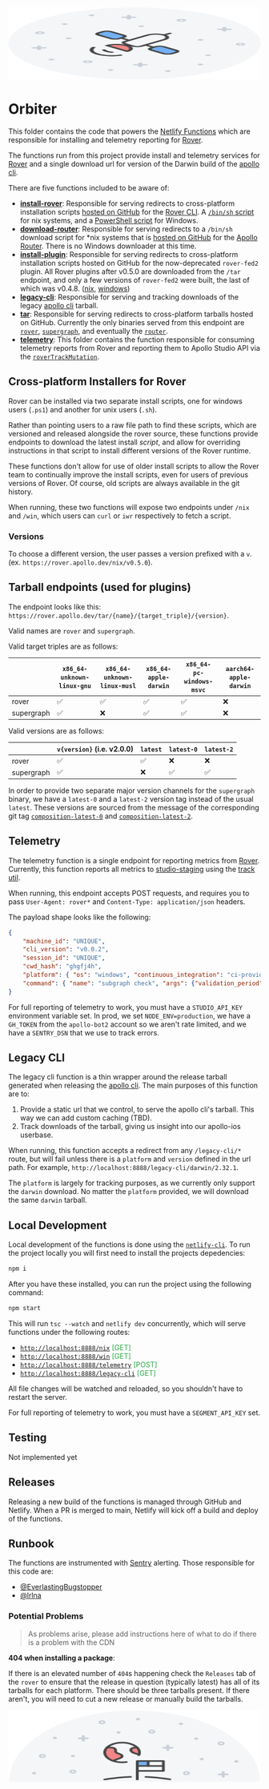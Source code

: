<img src="https://raw.githubusercontent.com/apollographql/space-kit/main/src/illustrations/svgs/satellite2.svg" width="100%" height="144">

# Orbiter

This folder contains the code that powers the [Netlify Functions](https://www.google.com/url?sa=t&rct=j&q=&esrc=s&source=web&cd=&cad=rja&uact=8&ved=2ahUKEwjRmPfBh5rvAhUxxVkKHaeNBlYQFjAAegQIERAD&url=https%3A%2F%2Fwww.netlify.com%2Fproducts%2Ffunctions%2F&usg=AOvVaw0WgqqN2xZx2ARRVLWP61oD) which are responsible for installing and telemetry reporting for [Rover](https://github.com/apollographql/rover).

The functions run from this project provide install and telemetry services for [Rover](https://github.com/apollographql/rover) and a single download url for version of the Darwin build of the [apollo cli](https://github.com/apollographql/apollo-tooling).

There are five functions included to be aware of:

* __[install-rover](./src/functions/install-rover)__: Responsible for serving redirects to cross-platform installation scripts [hosted on GitHub](https://github.com/apollographql/rover/tree/main/installers/binstall/scripts) for the [Rover CLI](https://github.com/apollographql/rover). A [`/bin/sh` script](https://github.com/apollographql/rover/blob/main/installers/binstall/scripts/nix/install.sh) for nix systems, and a [PowerShell script](https://github.com/apollographql/rover/blob/main/installers/binstall/scripts/windows/install.ps1) for Windows.
* __[download-router](./src/functions/download-router)__: Responsible for serving redirects to a `/bin/sh` download script for *nix systems that is [hosted on GitHub](https://github.com/apollographql/router/blob/main/scripts/install.sh) for the [Apollo Router](https://github.com/apollographql/router).  There is no Windows downloader at this time.
* __[install-plugin](./src/function/install-plugin)__: Responsible for serving redirects to cross-platform installation scripts hosted on GitHub for the now-deprecated `rover-fed2` plugin. All Rover plugins after v0.5.0 are downloaded from the `/tar` endpoint, and only a few versions of `rover-fed2` were built, the last of which was v0.4.8. ([nix](https://github.com/apollographql/rover/blob/v0.4.8/installers/binstall/scripts/nix/install_rover_fed2.sh), [windows](https://github.com/apollographql/rover/blob/v0.4.8/installers/binstall/scripts/windows/install_rover_fed2.ps1))
* __[legacy-cli](./src/functions/legacy-cli/)__: Responsible for serving and tracking downloads of the legacy [apollo cli](https://github.com/apollographql/apollo-tooling) tarball.
* __[tar](./src/functions/tar/)__: Responsible for serving redirects to cross-platform tarballs hosted on GitHub. Currently the only binaries served from this endpoint are [`rover`](https://github.com/apollographql/rover/releases), [`supergraph`](https://github.com/apollographql/federation-rs/releases), and eventually the [`router`](https://github.com/apollographql/router/releases).
* __[telemetry](./src/functions/telemetry/)__: This folder contains the function responsible for consuming telemetry reports from Rover and reporting them to Apollo Studio API via the [`roverTrackMutation`](./src/lib/operations/track.mutation.graphql).

## Cross-platform Installers for Rover

Rover can be installed via two separate install scripts, one for windows users (`.ps1`) and another for unix users (`.sh`).

Rather than pointing users to a raw file path to find these scripts, which are versioned and released alongside the rover source, these functions provide endpoints to download the latest install _script_, and allow for overriding instructions in that script to install different versions of the Rover runtime.

These functions don't allow for use of older install scripts to allow the Rover team to continually improve the install scripts, even for users of previous versions of Rover. Of course, old scripts are always available in the git history.

When running, these two functions will expose two endpoints under `/nix` and `/win`, which users can `curl` or `iwr` respectively to fetch a script.

### Versions

To choose a different version, the user passes a version prefixed with a `v`. (ex. `https://rover.apollo.dev/nix/v0.5.0`).

## Tarball endpoints (used for plugins)

The endpoint looks like this: `https://rover.apollo.dev/tar/{name}/{target_triple}/{version}`.

Valid names are `rover` and `supergraph`.

Valid target triples are as follows:

||`x86_64-unknown-linux-gnu`|`x86_64-unknown-linux-musl`|`x86_64-apple-darwin`|`x86_64-pc-windows-msvc`|`aarch64-apple-darwin`|
|---|---|---|---|---|---|
|rover|✅|✅|✅|✅|❌|
|supergraph|✅|❌|✅|✅|❌|

Valid versions are as follows:

||`v{version}` (i.e. v2.0.0)|`latest`|`latest-0`|`latest-2`|
|---|---|---|---|---|
|rover|✅|✅|❌|❌|
|supergraph|✅|❌|✅|✅|

In order to provide two separate major version channels for the `supergraph` binary, we have a `latest-0` and a `latest-2` version tag instead of the usual `latest`. These versions are sourced from the message of the corresponding git tag [`composition-latest-0`](https://github.com/apollographql/federation-rs/releases/tag/composition-latest-0) and [`composition-latest-2`](https://github.com/apollographql/federation-rs/releases/tag/composition-latest-2).

## Telemetry

The telemetry function is a single endpoint for reporting metrics from [Rover](https://github.com/apollographql/rover). Currently, this function reports all metrics to [studio-staging](https://studio-staging.apollographql.com) using the [track util](./src/lib/track.ts).

When running, this endpoint accepts POST requests, and requires you to pass `User-Agent: rover*` and `Content-Type: application/json` headers.

The payload shape looks like the following:

```json
{
    "machine_id": "UNIQUE",
    "cli_version": "v0.0.2",
    "session_id": "UNIQUE",
    "cwd_hash": "ghgfj4h",
    "platform": { "os": "windows", "continuous_integration": "ci-provider or null" },
    "command": { "name": "subgraph check", "args": {"validation_period": null, "query_count_threshold": null } }
}
```

For full reporting of telemetry to work, you must have a `STUDIO_API_KEY` environment variable set. In prod, we set `NODE_ENV=production`, we have a `GH_TOKEN` from the `apollo-bot2` account so we aren't rate limited, and we have a `SENTRY_DSN` that we use to track errors.

## Legacy CLI

The legacy cli function is a thin wrapper around the release tarball generated when releasing the [apollo cli](https://github.com/apollographql/apollo-tooling). The main purposes of this function are to:

1. Provide a static url that we control, to serve the apollo cli's tarball. This way we can add custom caching (TBD).
2. Track downloads of the tarball, giving us insight into our apollo-ios userbase.

When running, this function accepts a redirect from any `/legacy-cli/*` route, but will fail unless there is a `platform` and `version` defined in the url path. For example, `http://localhost:8888/legacy-cli/darwin/2.32.1`.

The `platform` is largely for tracking purposes, as we currently only support the `darwin` download. No matter the `platform` provided, we will download the same `darwin` tarball.

## Local Development

Local development of the functions is done using the [`netlify-cli`](https://www.npmjs.com/package/netlify-cli). To run the project locally you will first need to install the projects depedencies:

```sh
npm i
```

After you have these installed, you can run the project using the following command:

```sh
npm start
```

This will run `tsc --watch` and `netlify dev` concurrently, which will serve functions under the following routes:

- [`http://localhost:8888/nix`](http://localhost:8888/nix) <span style="color:#28a745">[GET]</span>
- [`http://localhost:8888/win`](http://localhost:8888/win) <span style="color:#28a745">[GET]</span>
- [`http://localhost:8888/telemetry`](http://localhost:8888/telemetry) <span style="color:#28a745">[POST]</span>
- [`http://localhost:8888/legacy-cli`](http://localhost:8888/legacy-cli) <span style="color:#28a745">[GET]</span>

All file changes will be watched and reloaded, so you shouldn't have to restart the server.

For full reporting of telemetry to work, you must have a `SEGMENT_API_KEY` set.

## Testing

Not implemented yet

## Releases

Releasing a new build of the functions is managed through GitHub and Netlify. When a PR is merged to main, Netlify will kick off a build and deploy of the functions.

## Runbook

The functions are instrumented with [Sentry](https://sentry.io) alerting. Those responsible for this code are: 

* [@EverlastingBugstopper](https://github.com/EverlastingBugstopper)
* [@lrlna](https://github.com/lrlna)

<!-- TODO -->
<!-- is monitored by [Datadog](https://www.datadoghq.com/), and is wired up to [PagerDuty](https://pagerduty.com). The current on call team is comprised of: -->

<!-- 
These functions are connected to our [status page](https://status.apollographql.com) with both uptime and latency reporting in place for our users. -->

### Potential Problems
> As problems arise, please add instructions here of what to do if there is a problem with the CDN

__404 when installing a package__:

If there is an elevated number of `404`s happening check the `Releases` tab of the `rover` to ensure that the release in question (typically latest) has all of its tarballs for each platform. There should be three tarballs present. If there aren't, you will need to cut a new release or manually build the tarballs.

<img src="https://raw.githubusercontent.com/apollographql/space-kit/main/src/illustrations/svgs/moon.svg" width="100%" height="144">
